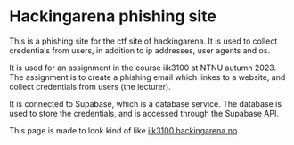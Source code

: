 # Hackingarena phishing site

This is a phishing site for the ctf site of hackingarena. It is used to collect credentials from users, in addition to ip addresses, user agents and os.

It is used for an assignment in the course iik3100 at NTNU autumn 2023. The assignment is to create a phishing email which linkes to a website, and collect credentials from users (the lecturer).

It is connected to Supabase, which is a database service. The database is used to store the credentials, and is accessed through the Supabase API.

This page is made to look kind of like [iik3100.hackingarena.no](https://iik3100.hackingarena.no).
